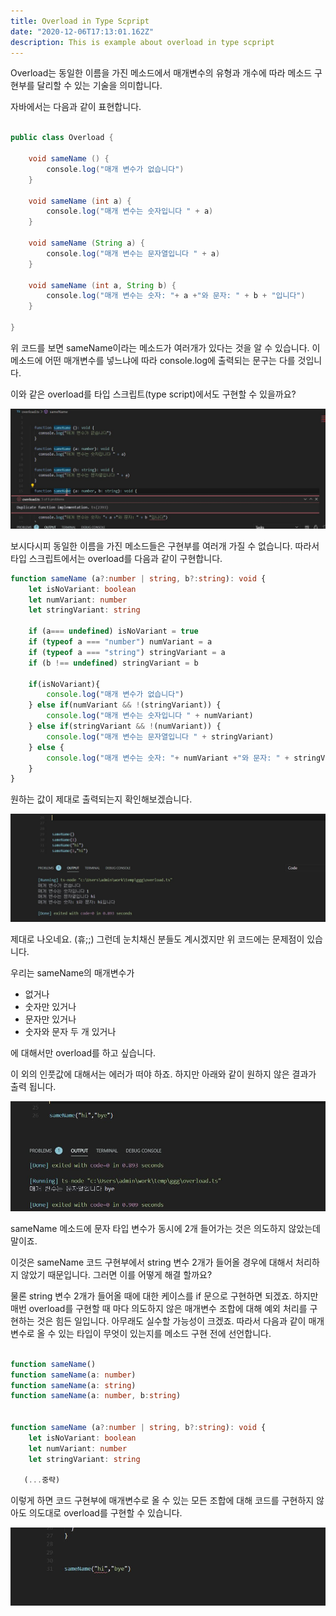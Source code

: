 ```yaml
---
title: Overload in Type Scpript
date: "2020-12-06T17:13:01.162Z"
description: This is example about overload in type scpript
---
```


Overload는 동일한 이름을 가진 메소드에서 매개변수의 유형과 개수에 따라 메소드 구현부를 달리할 수 있는 기술을 의미합니다.

자바에서는 다음과 같이 표현합니다.

```java

public class Overload {

	void sameName () {
		console.log("매개 변수가 없습니다")
	}

	void sameName (int a) {
		console.log("매개 변수는 숫자입니다 " + a)
	}

	void sameName (String a) {
		console.log("매개 변수는 문자열입니다 " + a)
	}

	void sameName (int a, String b) {
		console.log("매개 변수는 숫자: "+ a +"와 문자: " + b + "입니다")
	}

}

```

위 코드를 보면 sameName이라는 메소드가 여러개가 있다는 것을 알 수 있습니다. 이 메소드에 어떤 매개변수를 넣느냐에 따라 console.log에 출력되는 문구는 다를 것입니다.

이와 같은 overload를 타입 스크립트(type script)에서도 구현할 수 있을까요?

![overload1](./overload1.jpg)

보시다시피 동일한 이름을 가진 메소드들은 구현부를 여러개 가질 수 없습니다. 따라서 타입 스크립트에서는 overload를 다음과 같이 구현합니다.

```ts
function sameName (a?:number | string, b?:string): void {
	let isNoVariant: boolean
	let numVariant: number
	let stringVariant: string

	if (a=== undefined) isNoVariant = true
	if (typeof a === "number") numVariant = a
	if (typeof a === "string") stringVariant = a
	if (b !== undefined) stringVariant = b

	if(isNoVariant){
		console.log("매개 변수가 없습니다")
	} else if(numVariant && !(stringVariant)) {
		console.log("매개 변수는 숫자입니다 " + numVariant)
	} else if(stringVariant && !(numVariant)) {
		console.log("매개 변수는 문자열입니다 " + stringVariant)
	} else {
		console.log("매개 변수는 숫자: "+ numVariant +"와 문자: " + stringVariant + "입니다")
	}
}	
```


원하는 값이 제대로 출력되는지 확인해보겠습니다.

![result](./result.jpg)

제대로 나오네요. (휴;;) 그런데 눈치채신 분들도 계시겠지만 위 코드에는 문제점이 있습니다.

우리는 sameName의 매개변수가
- 없거나 
- 숫자만 있거나
- 문자만 있거나
- 숫자와 문자 두 개 있거나

에 대해서만 overload를 하고 싶습니다.

이 외의 인풋값에 대해서는 에러가 떠야 하죠. 하지만 아래와 같이 원하지 않은 결과가 출력 됩니다.

![result2](./result2.jpg)

sameName 메소드에 문자 타입 변수가 동시에 2개 들어가는 것은 의도하지 않았는데 말이죠.

이것은 sameName 코드 구현부에서 string 변수 2개가 들어올 경우에 대해서 처리하지 않았기 때문입니다. 그러면 이를 어떻게 해결 할까요?

물론 string 변수 2개가 들어올 때에 대한 케이스를 if 문으로 구현하면 되겠죠. 하지만 매번 overload를 구현할 때 마다 의도하지 않은 매개변수 조합에 대해 예외 처리를 구현하는 것은 힘든 일입니다. 아무래도 실수할 가능성이 크겠죠. 따라서 다음과 같이 매개변수로 올 수 있는 타입이 무엇이 있는지를 메소드 구현 전에 선언합니다.


```ts

function sameName()
function sameName(a: number)
function sameName(a: string)
function sameName(a: number, b:string)


function sameName (a?:number | string, b?:string): void {
	let isNoVariant: boolean
	let numVariant: number
	let stringVariant: string

   (...중략)
```

이렇게 하면 코드 구현부에 매개변수로 올 수 있는 모든 조합에 대해 코드를 구현하지 않아도 의도대로 overload를 구현할 수 있습니다.

![error2](./error2.jpg)